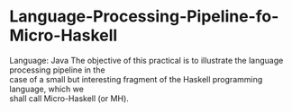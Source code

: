 # Language-Processing-Pipeline-fo-Micro-Haskell
Language: Java
The objective of this practical is to illustrate the language processing pipeline in the  
case of a small but interesting fragment of the Haskell programming language, which we  
shall call Micro-Haskell (or MH).  
